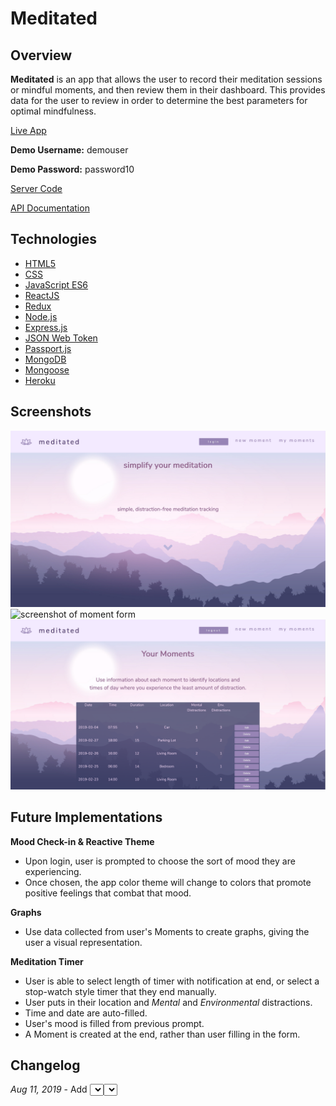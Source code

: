 # Meditated

## Overview

**Meditated** is an app that allows the user to record their meditation sessions or mindful moments, and then review them in their dashboard. This provides data for the user to review in order to determine the best parameters for optimal mindfulness.

[Live App](https://meditated-client.herokuapp.com/)

**Demo Username:** demouser

**Demo Password:** password10

[Server Code](https://github.com/DavidDoes/meditated-api)

[API Documentation](https://documenter.getpostman.com/view/1740901/S17kyr3n)

## Technologies

- [HTML5](https://developer.mozilla.org/en-US/docs/Web/Guide/HTML/HTML5)
- [CSS](https://developer.mozilla.org/en-US/docs/Web/CSS/Reference)
- [JavaScript ES6](https://developer.mozilla.org/en-US/docs/Web/JavaScript)
- [ReactJS](https://reactjs.org/)
- [Redux](https://redux.js.org/)
- [Node.js](https://nodejs.org/en/)
- [Express.js](http://expressjs.com)
- [JSON Web Token](https://jwt.io/)
- [Passport.js](http://www.passportjs.org/)
- [MongoDB](https://www.mongodb.com/)
- [Mongoose](https://mongoosejs.com)
- [Heroku](https://heroku.com)

## Screenshots

![screenshot of splash screen](screenshots/splash.png)
![screenshot of moment form](screenshoots/moment.png)
![screenshot of user dashboard](screenshots/dashboard.png)

## Future Implementations

**Mood Check-in & Reactive Theme**

- Upon login, user is prompted to choose the sort of mood they are experiencing.
- Once chosen, the app color theme will change to colors that promote positive feelings that combat that mood.

**Graphs**

- Use data collected from user's Moments to create graphs, giving the user a visual representation.

**Meditation Timer**

- User is able to select length of timer with notification at end, or select a stop-watch style timer that they end manually.
- User puts in their location and _Mental_ and _Environmental_ distractions.
- Time and date are auto-filled.
- User's mood is filled from previous prompt.
- A Moment is created at the end, rather than user filling in the form.

## Changelog

_Aug 11, 2019_ - Add <select> to `updateMoment` component for `time` and `location`.
_Aug 6, 2019_ - Error alerts for forms
_Jul 15, 2019_ - Add <select> for choosing pre-existing location instead of creating new one every time.
